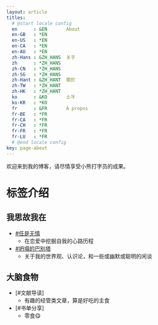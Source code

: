 ```yaml
---
layout: article
titles:
  # @start locale config
  en      : &EN       About
  en-GB   : *EN
  en-US   : *EN
  en-CA   : *EN
  en-AU   : *EN
  zh-Hans : &ZH_HANS  关于
  zh      : *ZH_HANS
  zh-CN   : *ZH_HANS
  zh-SG   : *ZH_HANS
  zh-Hant : &ZH_HANT  關於
  zh-TW   : *ZH_HANT
  zh-HK   : *ZH_HANT
  ko      : &KO       소개
  ko-KR   : *KO
  fr      : &FR       À propos
  fr-BE   : *FR
  fr-CA   : *FR
  fr-CH   : *FR
  fr-FR   : *FR
  fr-LU   : *FR
  # @end locale config
key: page-about
---
```


欢迎来到我的博客，请尽情享受小熊打字员的成果。

# 标签介绍

## 我思故我在
- [#任是无情](https://chloecamphor.github.io/archive.html?tag=任是无情)
  - 在恋爱中挖掘自我的心路历程
- [#坍塌的巴别塔](https://chloecamphor.github.io/archive.html?tag=坍塌的巴别塔)
  - 关于我的世界观、认识论，和一些或幽默或聪明的闲谈

## 大脑食物
- [#文献导读]
  - 有趣的经管类文章，算是好吃的主食
- [#书单分享]
  - 零食😋


